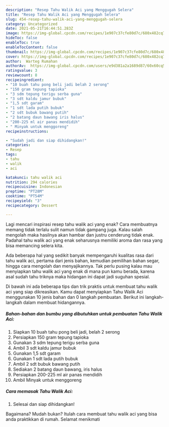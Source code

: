 ```yaml
---
description: "Resep Tahu Walik Aci yang Menggugah Selera"
title: "Resep Tahu Walik Aci yang Menggugah Selera"
slug: 454-resep-tahu-walik-aci-yang-menggugah-selera
category: Uncategorized
date: 2021-05-21T16:44:51.283Z
image: https://img-global.cpcdn.com/recipes/1e907c37cfe80d7c/680x482cq70/tahu-walik-aci-foto-resep-utama.jpg
hideToc: false
enableToc: true
enableTocContent: false
thumbnail: https://img-global.cpcdn.com/recipes/1e907c37cfe80d7c/680x482cq70/tahu-walik-aci-foto-resep-utama.jpg
cover: https://img-global.cpcdn.com/recipes/1e907c37cfe80d7c/680x482cq70/tahu-walik-aci-foto-resep-utama.jpg
author:  Warteg Rumahan
authorAv:  https://img-global.cpcdn.com/users/e9d381a2a1689d87/60x60cq50/avatar.jpg
ratingvalue: 3
reviewcount: 8
recipeingredient:
- "10 buah tahu pong beli jadi belah 2 serong"
- "150 gram tepung tapioka"
- "3 sdm tepung terigu serba guna"
- "3 sdt kaldu jamur bubuk"
- "1,5 sdt garam"
- "1 sdt lada putih bubuk"
- "2 sdt bubuk bawang putih"
- "2 batang daun bawang iris halus"
- "200-225 ml air panas mendidih"
- " Minyak untuk menggoreng"
recipeinstructions:

- "Sudah jadi dan siap dihidangkan!"
categories:
- Resep
tags:
- tahu
- walik
- aci

katakunci: tahu walik aci 
nutrition: 294 calories
recipecuisine: Indonesian
preptime: "PT28M"
cooktime: "PT54M"
recipeyield: "3"
recipecategory: Dessert

---
```



Lagi mencari inspirasi resep tahu walik aci yang enak? Cara membuatnya memang tidak terlalu sulit namun tidak gampang juga. Kalau salah mengolah maka hasilnya akan hambar dan justru cenderung tidak enak. Padahal tahu walik aci yang enak seharusnya memiliki aroma dan rasa yang bisa memancing selera kita.


Ada beberapa hal yang sedikit banyak mempengaruhi kualitas rasa dari tahu walik aci, pertama dari jenis bahan, kemudian pemilihan bahan segar, hingga cara mengolah dan menyajikannya. Tak perlu pusing kalau mau menyiapkan tahu walik aci yang enak di mana pun kamu berada, karena asal sudah tahu triknya maka hidangan ini dapat jadi suguhan spesial.




Di bawah ini ada beberapa tips dan trik praktis untuk membuat tahu walik aci yang siap dikreasikan. Kamu dapat menyiapkan Tahu Walik Aci menggunakan 10 jenis bahan dan 0 langkah pembuatan. Berikut ini langkah-langkah dalam membuat hidangannya.

<!--inarticleads1-->

##### Bahan-bahan dan bumbu yang dibutuhkan untuk pembuatan Tahu Walik Aci:

1. Siapkan 10 buah tahu pong beli jadi, belah 2 serong
1. Persiapkan 150 gram tepung tapioka
1. Gunakan 3 sdm tepung terigu serba guna
1. Ambil 3 sdt kaldu jamur bubuk
1. Gunakan 1,5 sdt garam
1. Gunakan 1 sdt lada putih bubuk
1. Ambil 2 sdt bubuk bawang putih
1. Sediakan 2 batang daun bawang, iris halus
1. Persiapkan 200-225 ml air panas mendidih
1. Ambil  Minyak untuk menggoreng




<!--inarticleads2-->

##### Cara memasak Tahu Walik Aci:


1. Selesai dan siap dihidangkan!



Bagaimana? Mudah bukan? Itulah cara membuat tahu walik aci yang bisa anda praktikkan di rumah. Selamat menikmati
